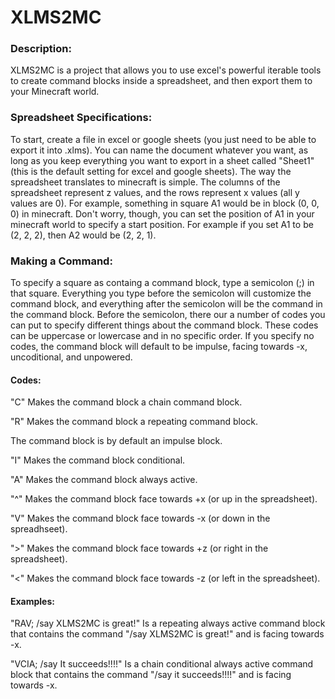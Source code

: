 # XLMS2MC
### Description:
XLMS2MC is a project that allows you to use excel's powerful iterable tools to create command blocks inside a spreadsheet, and then export them to your Minecraft world.
### Spreadsheet Specifications:
To start, create a file in excel or google sheets (you just need to be able to export it into .xlms). You can name the document whatever you want, as long as you keep everything you want to export in a sheet called "Sheet1" (this is the default setting for excel and google sheets). 
The way the spreadsheet translates to minecraft is simple. The columns of the spreadsheet represent z values, and the rows represent x values (all y values are 0). For example, something in square A1 would be in block (0, 0, 0) in minecraft. Don't worry, though, you can set the position of A1 in your minecraft world to specify a start position. For example if you set A1 to be (2, 2, 2), then A2 would be (2, 2, 1). 
### Making a Command:
To specify a square as containg a command block, type a semicolon (;) in that square. Everything you type before the semicolon will customize the command block, and everything after the semicolon will be the command in the command block. Before the semicolon, there our a number of codes you can put to specify different things about the command block. These codes can be uppercase or lowercase and in no specific order. If you specify no codes, the command block will default to be impulse, facing towards -x, uncoditional, and unpowered.
#### Codes:
"C" Makes the command block a chain command block.</p>
"R" Makes the command block a repeating command block.</p>
    The command block is by default an impulse block.</p>
"I" Makes the command block conditional.</p>
"A" Makes the command block always active.</p>
"^" Makes the command block face towards +x (or up in the spreadsheet).</p>
"V" Makes the command block face towards -x (or down in the spreadhseet).</p>
">" Makes the command block face towards +z (or right in the spreadsheet).</p>
"<" Makes the command block face towards -z (or left in the spreadsheet).</p>
#### Examples:
"RAV; /say XLMS2MC is great!" Is a repeating always active command block that contains the command "/say XLMS2MC is great!" and is facing towards -x.</p>
"VCIA; /say It succeeds!!!!" Is a chain conditional always active command block that contains the command "/say it succeeds!!!!" and is facing towards -x.
